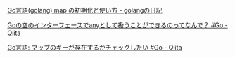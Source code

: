 
[Go言語(golang) map の初期化と使い方 - golangの日記](https://golang.hateblo.jp/entry/2019/10/07/202140)  

[Goの空のインターフェースでanyとして扱うことができるのってなんで？ #Go - Qiita](https://qiita.com/tsukasaI/items/44ff9e97c523ee2d5954)  

[Go言語: マップのキーが存在するかチェックしたい #Go - Qiita](https://qiita.com/suin/items/4cb1da71237fc55a06ee)

